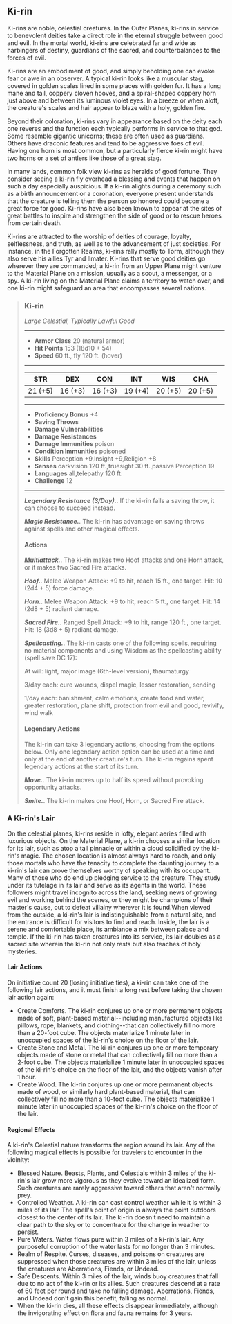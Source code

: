 ## Ki-rin
Ki-rins are noble, celestial creatures. In the Outer Planes, ki-rins in service to benevolent deities take a direct role in the eternal struggle between good and evil. In the mortal world, ki-rins are celebrated far and wide as harbingers of destiny, guardians of the sacred, and counterbalances to the forces of evil.

Ki-rins are an embodiment of good, and simply beholding one can evoke fear or awe in an observer. A typical ki-rin looks like a muscular stag, covered in golden scales lined in some places with golden fur. It has a long mane and tail, coppery cloven hooves, and a spiral-shaped coppery horn just above and between its luminous violet eyes. In a breeze or when aloft, the creature's scales and hair appear to blaze with a holy, golden fire.

Beyond their coloration, ki-rins vary in appearance based on the deity each one reveres and the function each typically performs in service to that god. Some resemble gigantic unicorns; these are often used as guardians. Others have draconic features and tend to be aggressive foes of evil. Having one horn is most common, but a particularly fierce ki-rin might have two horns or a set of antlers like those of a great stag.

In many lands, common folk view ki-rins as heralds of good fortune. They consider seeing a ki-rin fly overhead a blessing and events that happen on such a day especially auspicious. If a ki-rin alights during a ceremony such as a birth announcement or a coronation, everyone present understands that the creature is telling them the person so honored could become a great force for good. Ki-rins have also been known to appear at the sites of great battles to inspire and strengthen the side of good or to rescue heroes from certain death.

Ki-rins are attracted to the worship of deities of courage, loyalty, selflessness, and truth, as well as to the advancement of just societies. For instance, in the Forgotten Realms, ki-rins rally mostly to Torm, although they also serve his allies Tyr and Ilmater. Ki-rins that serve good deities go wherever they are commanded; a ki-rin from an Upper Plane might venture to the Material Plane on a mission, usually as a scout, a messenger, or a spy. A ki-rin living on the Material Plane claims a territory to watch over, and one ki-rin might safeguard an area that encompasses several nations.

>### Ki-rin
>*Large Celestial, Typically Lawful Good*
>___
>- **Armor Class** 20 (natural armor)
>- **Hit Points** 153 (18d10 + 54)
>- **Speed** 60 ft., fly 120 ft. (hover)
>___
>|**STR**|**DEX**|**CON**|**INT**|**WIS**|**CHA**|
>|:---:|:---:|:---:|:---:|:---:|:---:|
>|21 (+5)|16 (+3)|16 (+3)|19 (+4)|20 (+5)|20 (+5)|
>
>___
>- **Proficiency Bonus** +4
>- **Saving Throws** 
>- **Damage Vulnerabilities** 
>- **Damage Resistances** 
>- **Damage Immunities** poison
>- **Condition Immunities** poisoned
>- **Skills** Perception +9,Insight +9,Religion +8
>- **Senses** darkvision 120 ft.,truesight 30 ft.,passive Perception 19
>- **Languages** all,telepathy 120 ft.
>- **Challenge** 12
>___
>***Legendary Resistance (3/Day).***. If the ki-rin fails a saving throw, it can choose to succeed instead.
>
>***Magic Resistance.***. The ki-rin has advantage on saving throws against spells and other magical effects.
>
>#### Actions
>***Multiattack.***. The ki-rin makes two Hoof attacks and one Horn attack, or it makes two Sacred Fire attacks.
>
>***Hoof.***. Melee Weapon Attack: +9 to hit, reach 15 ft., one target. Hit: 10 (2d4 + 5) force damage.
>
>***Horn.***. Melee Weapon Attack: +9 to hit, reach 5 ft., one target. Hit: 14 (2d8 + 5) radiant damage.
>
>***Sacred Fire.***. Ranged Spell Attack: +9 to hit, range 120 ft., one target. Hit: 18 (3d8 + 5) radiant damage.
>
>***Spellcasting.***. The ki-rin casts one of the following spells, requiring no material components and using Wisdom as the spellcasting ability (spell save DC 17):
>
>At will: light, major image (6th-level version), thaumaturgy
>
>3/day each: cure wounds, dispel magic, lesser restoration, sending
>
>1/day each: banishment, calm emotions, create food and water, greater restoration, plane shift, protection from evil and good, revivify, wind walk
>
>#### Legendary Actions
>The ki-rin can take 3 legendary actions, choosing from the options below. Only one legendary action option can be used at a time and only at the end of another creature's turn. The ki-rin regains spent legendary actions at the start of its turn.
>
>***Move.***. The ki-rin moves up to half its speed without provoking opportunity attacks.
>
>***Smite.***. The ki-rin makes one Hoof, Horn, or Sacred Fire attack.
>

### A Ki-rin's Lair
On the celestial planes, ki-rins reside in lofty, elegant aeries filled with luxurious objects. On the Material Plane, a ki-rin chooses a similar location for its lair, such as atop a tall pinnacle or within a cloud solidified by the ki-rin's magic. The chosen location is almost always hard to reach, and only those mortals who have the tenacity to complete the daunting journey to a ki-rin's lair can prove themselves worthy of speaking with its occupant. Many of those who do end up pledging service to the creature. They study under its tutelage in its lair and serve as its agents in the world. These followers might travel incognito across the land, seeking news of growing evil and working behind the scenes, or they might be champions of their master's cause, out to defeat villainy wherever it is found.When viewed from the outside, a ki-rin's lair is indistinguishable from a natural site, and the entrance is difficult for visitors to find and reach. Inside, the lair is a serene and comfortable place, its ambiance a mix between palace and temple. If the ki-rin has taken creatures into its service, its lair doubles as a sacred site wherein the ki-rin not only rests but also teaches of holy mysteries.

#### Lair Actions
On initiative count 20 (losing initiative ties), a ki-rin can take one of the following lair actions, and it must finish a long rest before taking the chosen lair action again:
* Create Comforts. The ki-rin conjures up one or more permanent objects made of soft, plant-based material--including manufactured objects like pillows, rope, blankets, and clothing--that can collectively fill no more than a 20-foot cube. The objects materialize 1 minute later in unoccupied spaces of the ki-rin's choice on the floor of the lair.
* Create Stone and Metal. The ki-rin conjures up one or more temporary objects made of stone or metal that can collectively fill no more than a 2-foot cube. The objects materialize 1 minute later in unoccupied spaces of the ki-rin's choice on the floor of the lair, and the objects vanish after 1 hour.
* Create Wood. The ki-rin conjures up one or more permanent objects made of wood, or similarly hard plant-based material, that can collectively fill no more than a 10-foot cube. The objects materialize 1 minute later in unoccupied spaces of the ki-rin's choice on the floor of the lair.
#### Regional Effects
A ki-rin's Celestial nature transforms the region around its lair. Any of the following magical effects is possible for travelers to encounter in the vicinity:
* Blessed Nature. Beasts, Plants, and Celestials within 3 miles of the ki-rin's lair grow more vigorous as they evolve toward an idealized form. Such creatures are rarely aggressive toward others that aren't normally prey.
* Controlled Weather. A ki-rin can cast control weather while it is within 3 miles of its lair. The spell's point of origin is always the point outdoors closest to the center of its lair. The ki-rin doesn't need to maintain a clear path to the sky or to concentrate for the change in weather to persist.
* Pure Waters. Water flows pure within 3 miles of a ki-rin's lair. Any purposeful corruption of the water lasts for no longer than 3 minutes.
* Realm of Respite. Curses, diseases, and poisons on creatures are suppressed when those creatures are within 3 miles of the lair, unless the creatures are Aberrations, Fiends, or Undead.
* Safe Descents. Within 3 miles of the lair, winds buoy creatures that fall due to no act of the ki-rin or its allies. Such creatures descend at a rate of 60 feet per round and take no falling damage. Aberrations, Fiends, and Undead don't gain this benefit, falling as normal.
* When the ki-rin dies, all these effects disappear immediately, although the invigorating effect on flora and fauna remains for 3 years.
